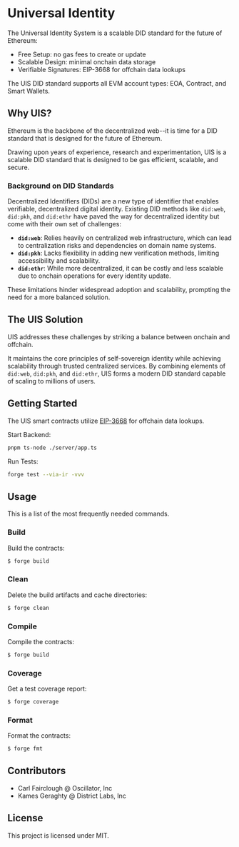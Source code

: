 # Universal Identity

The Universal Identity System is a scalable DID standard for the future of Ethereum: 

- Free Setup: no gas fees to create or update
- Scalable Design: minimal onchain data storage
- Verifiable Signatures: EIP-3668 for offchain data lookups

The UIS DID standard supports all EVM account types: EOA, Contract, and Smart Wallets.

## Why UIS?

Ethereum is the backbone of the decentralized web--it is time for a DID standard that is designed for the future of Ethereum.

Drawing upon years of experience, research and experimentation, UIS is a scalable DID standard that is designed to be gas efficient, scalable, and secure.

### Background on DID Standards

Decentralized Identifiers (DIDs) are a new type of identifier that enables verifiable, decentralized digital identity. Existing DID methods like `did:web`, `did:pkh`, and `did:ethr` have paved the way for decentralized identity but come with their own set of challenges:

- **`did:web`**: Relies heavily on centralized web infrastructure, which can lead to centralization risks and dependencies on domain name systems.
- **`did:pkh`**: Lacks flexibility in adding new verification methods, limiting accessibility and scalability.
- **`did:ethr`**: While more decentralized, it can be costly and less scalable due to onchain operations for every identity update.

These limitations hinder widespread adoption and scalability, prompting the need for a more balanced solution.

## The UIS Solution

UIS addresses these challenges by striking a balance between onchain and offchain.

It maintains the core principles of self-sovereign identity while achieving scalability through trusted centralized services. By combining elements of `did:web`, `did:pkh`, and `did:ethr`, UIS forms a modern DID standard capable of scaling to millions of users.

## Getting Started

The UIS smart contracts utilize [EIP-3668](https://eips.ethereum.org/EIPS/eip-3668) for offchain data lookups.

Start Backend:

```sh
pnpm ts-node ./server/app.ts
```

Run Tests:
```sh
forge test --via-ir -vvv
```

## Usage

This is a list of the most frequently needed commands.

### Build

Build the contracts:

```sh
$ forge build
```

### Clean

Delete the build artifacts and cache directories:

```sh
$ forge clean
```

### Compile

Compile the contracts:

```sh
$ forge build
```

### Coverage

Get a test coverage report:

```sh
$ forge coverage
```

### Format

Format the contracts:

```sh
$ forge fmt
```

## Contributors

- Carl Fairclough @ Oscillator, Inc
- Kames Geraghty @ District Labs, Inc

## License

This project is licensed under MIT.
